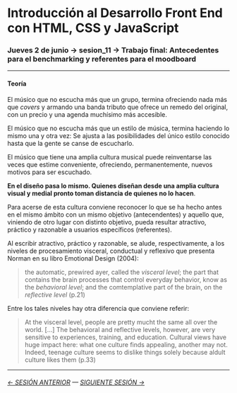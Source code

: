 # Introducción al Desarrollo Front End con HTML, CSS y JavaScript

### Jueves 2 de junio → sesion_11 → Trabajo final: Antecedentes para el benchmarking y referentes para el moodboard

- - - - - -

#### Teoría

El músico que no escucha más que un grupo, termina ofreciendo nada más que *covers* y armando una banda tributo que ofrece un remedo del original, con un precio y una agenda muchísimo más accesible.

El músico que no escucha más que un estilo de música, termina haciendo lo mismo una y otra vez: Se ajusta a las posibilidades del único estilo conocido hasta que la gente se canse de escucharlo.

El músico que tiene una amplia cultura musical puede reinventarse las veces que estime conveniente, ofreciendo, permanentemente, nuevos motivos para ser escuchado. 

**En el diseño pasa lo mismo. Quienes diseñan desde una amplia cultura visual y medial pronto toman distancia de quienes no lo hacen**.

Para acerse de esta cultura conviene reconocer lo que se ha hecho antes en el mismo ámbito con un mismo objetivo (antecendentes) y aquello que, viniendo de otro lugar con distinto objetivo, pueda resultar atractivo, práctico y razonable a usuarios específicos (referentes).

Al escribir atractivo, práctico y razonable, se alude, respectivamente, a los niveles de procesamiento visceral, conductual y reflexivo que presenta Norman en su libro Emotional Design (2004): 

> the automatic, prewired ayer, called the *visceral level*; the part that contains the brain processes that control everyday behavior, know as the *behavioral level*; and the comtemplative part of the brain, on the *reflective level* (p.21) 

Entre los tales niveles hay otra diferencia que conviene referir: 

> At the visceral level, people are pretty mucht the same all over the world. […] The behavioral and reflective levels, however, are very sensitive to experiences, training, and education. Cultural views have huge impact here: what one culture finds appealing, another may not. Indeed, teenage culture seems to dislike things solely because aldult culture likes them (p.33)

- - - - - - - 

###### [← SESIÓN ANTERIOR](https://github.com/profesorfaco/front-end/tree/main/sesion_10) — [SIGUIENTE SESIÓN →](https://github.com/profesorfaco/front-end/tree/main/sesion_12)
